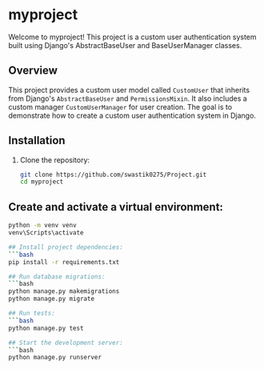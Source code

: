 
# myproject

Welcome to myproject! This project is a custom user authentication system built using Django's AbstractBaseUser and BaseUserManager classes.

## Overview

This project provides a custom user model called `CustomUser` that inherits from Django's `AbstractBaseUser` and `PermissionsMixin`. It also includes a custom manager `CustomUserManager` for user creation. The goal is to demonstrate how to create a custom user authentication system in Django.

## Installation

1. Clone the repository:
   ```bash
   git clone https://github.com/swastik0275/Project.git
   cd myproject

## Create and activate a virtual environment:
   ```bash
   python -m venv venv
   venv\Scripts\activate

## Install project dependencies:
   ```bash
   pip install -r requirements.txt

## Run database migrations:
   ```bash
   python manage.py makemigrations
   python manage.py migrate

## Run tests:
   ```bash
   python manage.py test

## Start the development server:
   ```bash
   python manage.py runserver